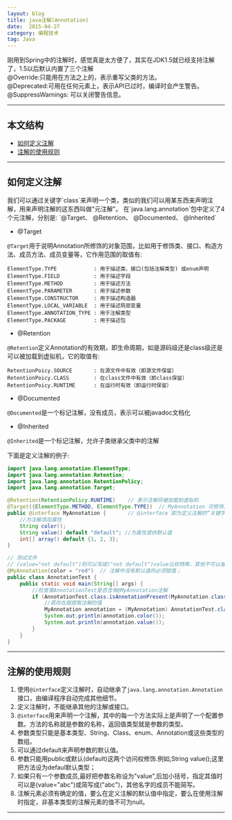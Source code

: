 ```yaml
---
layout: blog
title: java注解(Annotation)
date:  2015-04-27
category: 编程技术
tag: Java
---
```



刚用到Spring中的注解时，感觉真是太方便了，其实在JDK1.5就已经支持注解了，1.5以后默认内置了三个注解  
@Override:只能用在方法之上的，表示重写父类的方法。   
@Deprecated:可用在任何元素上，表示API已过时，编译时会产生警告。  
@SuppressWarnings: 可以关闭警告信息。  



*****

## 本文结构

* [如何定义注解](#define)
* [注解的使用规则](#rule)

*****

<h2 id="define"> 如何定义注解 </h2>
我们可以通过关键字`class`来声明一个类，类似的我们可以用某东西来声明注解，用来声明注解的这东西叫做"元注解"。  
在`java.lang.annotation`包中定义了4个元注解，分别是: `@Target、 @Retention、 @Documented、 @Inherited`  

* @Target

`@Target`用于说明Annotation所修饰的对象范围，比如用于修饰类、接口、构造方法、成员方法、成员变量等，它作用范围的取值有:  

```
ElementType.TYPE            : 用于描述类、接口(包括注解类型) 或enum声明
ElementType.FIELD           : 用于描述字段
ElementType.METHOD          : 用于描述方法
ElementType.PARAMETER       : 用于描述参数
ElementType.CONSTRUCTOR     : 用于描述构造器
ElementType.LOCAL_VARIABLE  : 用于描述局部变量
ElementType.ANNOTATION_TYPE : 用于注解类型
ElementType.PACKAGE         : 用于描述包
```

* @Retention

`@Retention`定义Annotation的有效期，即生命周期，如是源码级还是class级还是可以被加载到虚拟机，它的取值有:   

```
RetentionPoicy.SOURCE       : 在源文件中有效（即源文件保留）
RetentionPoicy.CLASS        : 在class文件中有效（即class保留）
RetentionPoicy.RUNTIME      : 在运行时有效（即运行时保留）
```

* @Documented

`@Documented`是一个标记注解，没有成员，表示可以被javadoc文档化

* @Inherited

`@Inherited`是一个标记注解，允许子类继承父类中的注解  

下面是定义注解的例子:

```java
import java.lang.annotation.ElementType;
import java.lang.annotation.Retention;
import java.lang.annotation.RetentionPolicy;
import java.lang.annotation.Target;

@Retention(RetentionPolicy.RUNTIME)    // 表示注解将被加载到虚拟机
@Target({ElementType.METHOD, ElementType.TYPE})  // MyAnnotation 可修饰方法和类等
public @interface MyAnnotation {       // @interface 即为定义注解的“关键字”
    //为注解添加属性
    String color();
    String value() default "default"; //为属性提供默认值
    int[] array() default {1, 2, 3};
}

// 测试文件
// (value="not default")则可以写成("not default")value比较特殊，其他不可以省略写
@MyAnnotation(color = "red")  // 注解中没有默认值的必须赋值；
public class AnnotationTest {
    public static void main(String[] args) {
        //检查类AnnotationTest是否含有@MyAnnotation注解
        if (AnnotationTest.class.isAnnotationPresent(MyAnnotation.class)) {
            //若存在就提取注解的值
            MyAnnotation annotation = (MyAnnotation) AnnotationTest.class.getAnnotation(MyAnnotation.class);
            System.out.println(annotation.color());
            System.out.println(annotation.value());
        }
    }
}
```


*****

<h2 id="rule"> 注解的使用规则 </h2>

1. 使用`@interface`定义注解时，自动继承了`java.lang.annotation.Annotation`接口，由编译程序自动完成其他细节。  
2. 定义注解时，不能继承其他的注解或接口。  
3. `@interface`用来声明一个注解，其中的每一个方法实际上是声明了一个配置参数。方法的名称就是参数的名称，返回值类型就是参数的类型。
4. 参数类型只能是基本类型、String、Class、enum、Annotation或这些类型的数组。
5. 可以通过default来声明参数的默认值。
6. 参数只能用public或默认(default)这两个访问权修饰.例如,String value();这里把方法设为defaul默认类型；
7. 如果只有一个参数成员,最好把参数名称设为"value",后加小括号，指定其值时可以是(value="abc")或简写成("abc")，其他名字的成员不能简写。
8. 注解元素必须有确定的值，要么在定义注解的默认值中指定，要么在使用注解时指定，非基本类型的注解元素的值不可为null。

*****
